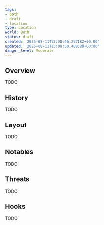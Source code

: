 ```yaml
---
tags:
- both
- draft
- location
type: Location
world: Both
status: draft
created: '2025-08-11T13:08:46.257182+00:00'
updated: '2025-08-11T13:08:50.488680+00:00'
danger_level: Moderate
---
```



## Overview

TODO
## History

TODO
## Layout

TODO
## Notables

TODO
## Threats

TODO
## Hooks

TODO
